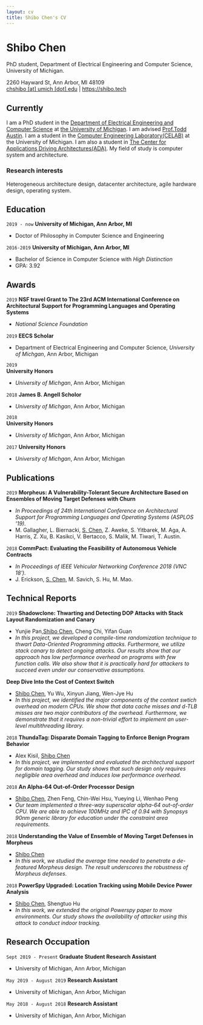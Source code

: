 ```yaml
---
layout: cv
title: Shibo Chen's CV
---
```

# Shibo Chen
PhD student, Department of Electrical Engineering and Computer Science, University of Michigan.

<div id="webaddress">2260 Hayward St, Ann Arbor, MI 48109
</div>
<div id="webaddress">
<a href="chshibo@umich.edu">chshibo [at] umich [dot] edu</a>
| <a href="https://shibo.tech">https://shibo.tech</a>
</div>


## Currently

I am a PhD student in the <a href="https://www.eecs.umich.edu/">Department of Electrical Engineering and Computer Science</a> at <a href="https://umich.edu/">the University of Michigan</a>. I am advised <a href="https://web.eecs.umich.edu/~taustin/">Prof.Todd Austin</a>. I am a student in the <a href="https://www.eecs.umich.edu/celab/">Computer Engineering Laboratory(CELAB)</a> at the University of Michigan. I am also a student in <a href="https://adacenter.org/
">The Center for Applications Driving Architectures(ADA)</a>. My field of study is computer system and architecture.

<!-- ### Specialized in

Laws of motion, gravitation, minting coins, disliking [Robert Hooke](http://en.wikipedia.org/wiki/Robert_Hooke) -->

### Research interests

Heterogeneous architecture design, datacenter architecture, agile hardware design, operating system.


## Education
`2019 - now`
__University of Michigan, Ann Arbor, MI__  
- Doctor of Philosophy in Computer Science and Engineering  

`2016-2019`
__University of Michigan, Ann Arbor, MI__  
- Bachelor of Science in Computer Science with *High Distinction*
- GPA: 3.92

<!-- `1667 - death`
__Trinity College, Cambridge__

- Fellow -->



## Awards

`2019`
__NSF travel Grant to The 23rd ACM International Conference on Architectural Support for Programming Languages and Operating Systems__
- *National Science Foundation*

`2019`
__EECS Scholar__
- Department of Electrical Engineering and Computer Science, *University of Michgan*, Ann Arbor, Michigan

`2019`  
__University Honors__
- *University of Michgan*, Ann Arbor, Michigan
  
`2018`
__James B. Angell Scholor__
- *University of Michgan*, Ann Arbor, Michigan

`2018`  
__University Honors__
- *University of Michgan*, Ann Arbor, Michigan

`2017`
__University Honors__ 
- *University of Michgan*, Ann Arbor, Michigan

## Publications

`2019`
__Morpheus: A Vulnerability-Tolerant Secure Architecture Based on Ensembles of Moving Target Defenses with Churn__
- *In Proceedings of 24th International Conference on Architectural Support for Programming Languages and Operating Systems (ASPLOS '19).*
- M. Gallagher, L. Biernacki, <u>S. Chen</u>, Z. Aweke, S. Yitbarek, M. Aga, A. Harris, Z. Xu, B. Kasikci, V. Bertacco, S. Malik, M.
Tiwari, T. Austin. 
  
`2018`
__CommPact: Evaluating the Feasibility of Autonomous Vehicle Contracts__
- *In Proceedings of IEEE Vehicular Networking Conference 2018 (VNC 18’).*
- J. Erickson, <u>S. Chen</u>, M. Savich, S. Hu, M. Mao.

## Technical Reports
`2019`
__Shadowclone: Thwarting and Detecting DOP Attacks with Stack Layout Randomization and Canary__
- Yunjie Pan,<u>Shibo Chen</u>, Cheng Chi, Yifan Guan
- *In this project, we developed a compile-time randomization technique to thwart Data-Oriented Programming attacks. Furthermore, we utilize stack canary to detect ongoing attacks. Our results show that our approach has low performance overhead on programs with few function calls. We also show that it is practically hard for attackers to succeed even under our conservative assumptions.*

__Deep Dive Into the Cost of Context Switch__
- <u>Shibo Chen</u>, Yu Wu, Xinyun Jiang, Wen-Jye Hu
- *In this project, we identified the major components of the context swtich overhead on modern CPUs. We show that data cache misses and d-TLB misses are two major contributors of the overhead. Furthermore, we demonstrate that it requires a non-trivial effort to implement an user-level multithreading library.*

`2018`
__ThundaTag: Disparate Domain Tagging to Enforce Benign Program Behavior__
- Alex Kisil, <u>Shibo Chen</u>
- *In this project, we implemented and evaluated the architectural support for domain tagging. Our study shows that such design only requires negligible area overhead and induces low performance overhead.*  

`2018`
__An Alpha-64 Out-of-Order Processor Design__
- <u>Shibo Chen</u>, Zhen Feng, Chin-Wei Hsu, Yueying Li, Wenhao Peng
- *Our team implemented a three-way superscalar alpha-64 out-of-order CPU. We are able to achieve 100MHz and IPC of 0.94 with Synopsys 90nm generic library for education under the constraint area requirements.*

`2018`
__Understanding the Value of Ensemble of Moving Target Defenses in Morpheus__
- <u>Shibo Chen</u>
- *In this work, we studied the average time needed to penetrate a de-featured Morpheus design. The result underscores the robustness of Morpheus defenses.*

`2018`
__PowerSpy Upgraded: Location Tracking using Mobile Device Power Analysis__
- <u>Shibo Chen</u>, Shengtuo Hu
- *In this work, we extended the original Powerspy paper to more environments. Our study shows the availability of attacker using this attack to conduct indoor tracking.*


<!-- 
### Journals

`1669`
Newton Sir I, De analysi per æquationes numero terminorum infinitas. 

`1669`
Lectiones opticæ.

etc. etc. etc. -->

<!-- ### Patents

`2012`
Infinitesimal calculus for solutions to physics problems, [SMBC](http://www.techdirt.com/articles/20121011/09312820678/if-patents-had-been-around-time-newton.shtml) patent 001 -->


## Research Occupation

`Sept 2019 - Present`
__Graduate Student Research Assistant__
- University of Michigan, Ann Arbor, Michigan

`May 2019 - August 2019`
__Research Assistant__
- University of Michigan, Ann Arbor, Michigan

`May 2018 - August 2018`
__Research Assistant__
- University of Michigan, Ann Arbor, Michigan


<!-- ### Footer

Last updated: June 2019 -->


